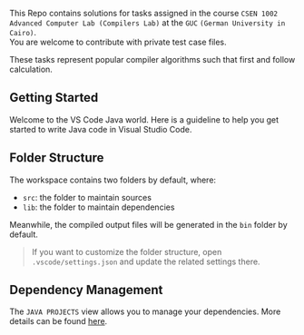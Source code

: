 This Repo contains solutions for tasks assigned in the course `CSEN 1002 Advanced Computer Lab (Compilers Lab)` at the `GUC` `(German University in Cairo)`.  
You are welcome to contribute with private test case files.

These tasks represent popular compiler algorithms such that first and follow calculation.





## Getting Started

Welcome to the VS Code Java world. Here is a guideline to help you get started to write Java code in Visual Studio Code.

## Folder Structure

The workspace contains two folders by default, where:

- `src`: the folder to maintain sources
- `lib`: the folder to maintain dependencies

Meanwhile, the compiled output files will be generated in the `bin` folder by default.

> If you want to customize the folder structure, open `.vscode/settings.json` and update the related settings there.

## Dependency Management

The `JAVA PROJECTS` view allows you to manage your dependencies. More details can be found [here](https://github.com/microsoft/vscode-java-dependency#manage-dependencies).
